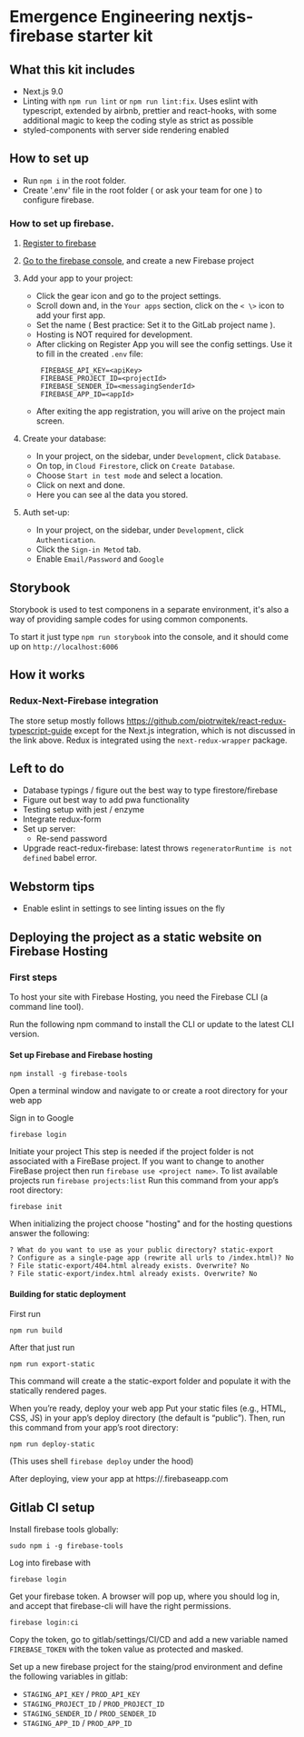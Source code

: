 # Emergence Engineering nextjs-firebase starter kit

## What this kit includes

- Next.js 9.0
- Linting with `npm run lint` or `npm run lint:fix`.
  Uses eslint with typescript, extended by airbnb, prettier and react-hooks, with some additional magic
  to keep the coding style as strict as possible
- styled-components with server side rendering enabled

## How to set up

- Run `npm i` in the root folder.
- Create '.env' file in the root folder ( or ask your team for one ) to configure firebase.

### How to set up firebase.

1. [Register to firebase](firebase.google.com)

2. [Go to the firebase console](https://console.firebase.google.com), and create
   a new Firebase project

3. Add your app to your project:
    - Click the gear icon and go to the project settings.
    - Scroll down and, in the `Your apps` section, click on the `< \>` icon to add your first app.
    - Set the name ( Best practice: Set it to the GitLab project name ).
    - Hosting is NOT required for development.
    - After clicking on Register App you will see the config settings. Use it to fill in the created `.env` file:
      ```
       FIREBASE_API_KEY=<apiKey>
       FIREBASE_PROJECT_ID=<projectId>
       FIREBASE_SENDER_ID=<messagingSenderId>
       FIREBASE_APP_ID=<appId>
      ```
    - After exiting the app registration, you will arive on the project main screen.

4. Create your database:
    - In your project, on the sidebar, under `Development`, click `Database`.
    - On top, in `Cloud Firestore`, click on `Create Database`.
    - Choose `Start in test mode` and select a location.
    - Click on next and done.
    - Here you can see al the data you stored.

5. Auth set-up: 
    - In your project, on the sidebar, under `Development`, click `Authentication`.
    - Click the `Sign-in Metod` tab.
    - Enable `Email/Password` and `Google`

## Storybook
Storybook is used to test componens in a separate environment, it's also a way of providing sample
codes for using common components.

To start it just type `npm run storybook` into the console, and it should 
come up on `http://localhost:6006`

## How it works

### Redux-Next-Firebase integration

The store setup mostly follows
https://github.com/piotrwitek/react-redux-typescript-guide
except for the Next.js integration, which is not discussed in the link above.
Redux is integrated using the `next-redux-wrapper` package.

## Left to do

- Database typings / figure out the best way to type firestore/firebase
- Figure out best way to add pwa functionality
- Testing setup with jest / enzyme
- Integrate redux-form
- Set up server:
    - Re-send password
- Upgrade react-redux-firebase: latest throws `regeneratorRuntime is not defined` babel error.

## Webstorm tips

- Enable eslint in settings to see linting issues on the fly

## Deploying the project as a static website on Firebase Hosting

### First steps
To host your site with Firebase Hosting, you need the Firebase CLI (a command line tool).

Run the following npm command to install the CLI or update to the latest CLI version.

#### Set up Firebase and Firebase hosting
```shell script
npm install -g firebase-tools
```

Open a terminal window and navigate to or create a root directory for your web app

Sign in to Google

```shell script
firebase login
```

Initiate your project
This step is needed if the project folder is not associated with a FireBase project. If you want to change to another 
FireBase project then run `firebase use <project name>`. To list available projects run `firebase projects:list` 
Run this command from your app’s root directory:

```shell script
firebase init
```

When initializing the project choose "hosting" and for the hosting questions answer the following:
```
? What do you want to use as your public directory? static-export
? Configure as a single-page app (rewrite all urls to /index.html)? No
? File static-export/404.html already exists. Overwrite? No
? File static-export/index.html already exists. Overwrite? No
```

#### Building for static deployment
First run
```
npm run build
```
After that just run

```shell script
npm run export-static
```

This command will create a the static-export folder and populate it with the statically rendered pages.

When you’re ready, deploy your web app
Put your static files (e.g., HTML, CSS, JS) in your app’s deploy directory (the default is “public”). Then, run this command from your app’s root directory:

```shell script
npm run deploy-static
```

(This uses shell `firebase deploy` under the hood)

After deploying, view your app at https://<firebase-app-name>.firebaseapp.com

## Gitlab CI setup

Install firebase tools globally:
```shell script
sudo npm i -g firebase-tools
```
Log into firebase with
```shell script
firebase login
```
Get your firebase token. A browser will pop up, where you should log in, and accept that firebase-cli will
have the right permissions.
```shell script
firebase login:ci
```
Copy the token, go to gitlab/settings/CI/CD and add a new variable named `FIREBASE_TOKEN` with
the token value as protected and masked.

Set up a new firebase project for the staing/prod environment and define the following variables
in gitlab:
- `STAGING_API_KEY` / `PROD_API_KEY`
- `STAGING_PROJECT_ID` / `PROD_PROJECT_ID`
- `STAGING_SENDER_ID` / `PROD_SENDER_ID`
- `STAGING_APP_ID` / `PROD_APP_ID`

